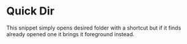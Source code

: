 # Quick Dir

This snippet simply opens desired folder with a shortcut but if it finds already opened one it brings it foreground instead.